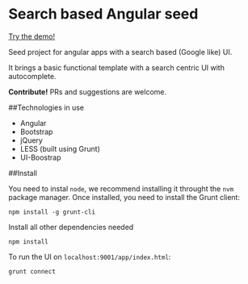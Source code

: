 # Search based Angular seed

[Try the demo!](http://farolfo.github.io/search-based-angular-seed)

Seed project for angular apps with a search based (Google like) UI.

It brings a basic functional template with a search centric UI with autocomplete.

__Contribute!__ PRs and suggestions are welcome.

##Technologies in use
* Angular
* Bootstrap
* jQuery
* LESS (built using Grunt)
* UI-Boostrap

##Install

You need to instal ```node```, we recommend installing it throught the ```nvm``` package manager.
Once installed, you need to install the Grunt client:

```
npm install -g grunt-cli
```

Install all other dependencies needed

```
npm install
```

To run the UI on ```localhost:9001/app/index.html```:

```
grunt connect
```
